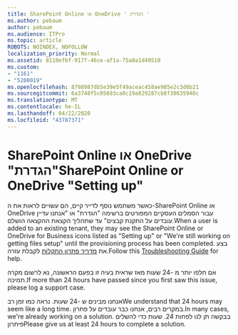 ```yaml
---
title: SharePoint Online או OneDrive ' הגדרת '
ms.author: pebaum
author: pebaum
ms.audience: ITPro
ms.topic: article
ROBOTS: NOINDEX, NOFOLLOW
localization_priority: Normal
ms.assetid: 8110efbf-917f-46ce-af1a-75a8a1d49510
ms.custom:
- "1161"
- "5200019"
ms.openlocfilehash: 8798987db5e39e5f49aceac458ae985e2c3d6b21
ms.sourcegitcommit: 6a3748f5c05693ca0c19a829287cb8f30635940c
ms.translationtype: MT
ms.contentlocale: he-IL
ms.lasthandoff: 04/22/2020
ms.locfileid: "43787371"
---
```

# <a name="sharepoint-online-or-onedrive-setting-up"></a><span data-ttu-id="49215-102">SharePoint Online או OneDrive "הגדרת"</span><span class="sxs-lookup"><span data-stu-id="49215-102">SharePoint Online or OneDrive "Setting up"</span></span>

<span data-ttu-id="49215-103">כאשר משתמש נוסף לדייר קיים, הם עשויים לראות את ה-SharePoint Online או OneDrive עבור הסמלים העסקיים המפורטים ברשימה "הגדרת" או "אנחנו עדיין עובדים על התקנת קבצים" עד שתהליך הקצאת ההקצאה הושלם.</span><span class="sxs-lookup"><span data-stu-id="49215-103">When a user is added to an existing tenant, they may see the SharePoint Online or OneDrive for Business icons listed as "Setting up" or "We're still working on getting files setup" until the provisioning process has been completed.</span></span> <span data-ttu-id="49215-104">בצע את [מדריך פתרון התקלות](https://docs.microsoft.com/sharepoint/support/sites/troubleshooting-guide-for-sites-stopped-at-provisioning) לקבלת עזרה.</span><span class="sxs-lookup"><span data-stu-id="49215-104">Follow this [Troubleshooting Guide](https://docs.microsoft.com/sharepoint/support/sites/troubleshooting-guide-for-sites-stopped-at-provisioning) for help.</span></span>

<span data-ttu-id="49215-105">אם חלפו יותר מ -24 שעות מאז שראית בעיה זו בפעם הראשונה, נא לרשום מקרה תמיכה.</span><span class="sxs-lookup"><span data-stu-id="49215-105">If more than 24 hours have passed since you first saw this issue, please log a support case.</span></span>

<span data-ttu-id="49215-106">אנחנו מבינים ש -24 שעות. נראה כמו זמן רב</span><span class="sxs-lookup"><span data-stu-id="49215-106">We understand that 24 hours may seem like a long time.</span></span> <span data-ttu-id="49215-107">במקרים רבים, אנחנו כבר עובדים על פתרון.</span><span class="sxs-lookup"><span data-stu-id="49215-107">In many cases, we're already working on a solution.</span></span> <span data-ttu-id="49215-108">בבקשה תן לנו לפחות 24. שעות כדי להשלים פיתרון</span><span class="sxs-lookup"><span data-stu-id="49215-108">Please give us at least 24 hours to complete a solution.</span></span>
